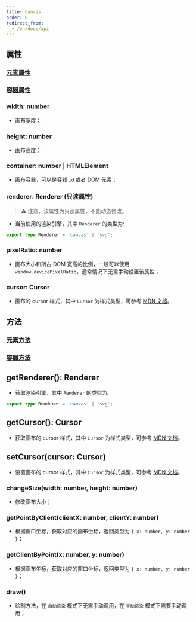 ```yaml
---
title: Canvas
order: 0
redirect_from:
  - /en/docs/api
---
```


## 属性

### [元素属性](/zh/docs/api/general/element#属性)

### [容器属性](/zh/docs/api/general/container#属性)

### width: number

- 画布宽度；

### height: number

- 画布高度；

### container: number | HTMLElement

- 画布容器，可以是容器 `id` 或者 DOM 元素；

### renderer: Renderer (只读属性)

> ⚠️ 注意，该属性为只读属性，不能动态修改。

- 当前使用的渲染引擎，其中 `Renderer` 的类型为:

```ts
export type Renderer = 'canvas' | 'svg';
```

### pixelRatio: number

- 画布大小和所占 DOM 宽高的比例，一般可以使用 `window.devicePixelRatio`，通常情况下无需手动设置该属性；

### cursor: Cursor

- 画布的 cursor 样式，其中 `Cursor` 为样式类型，可参考 [MDN 文档](https://developer.mozilla.org/en-US/docs/Web/CSS/cursor)。

## 方法

### [元素方法](/zh/docs/api/general/element#方法)

### [容器方法](/zh/docs/api/general/container#方法)

## getRenderer(): Renderer

- 获取渲染引擎，其中 `Renderer` 的类型为:

```ts
export type Renderer = 'canvas' | 'svg';
```

## getCursor(): Cursor

- 获取画布的 cursor 样式，其中 `Cursor` 为样式类型，可参考 [MDN 文档](https://developer.mozilla.org/en-US/docs/Web/CSS/cursor)。

## setCursor(cursor: Cursor)

- 设置画布的 cursor 样式，其中 `Cursor` 为样式类型，可参考 [MDN 文档](https://developer.mozilla.org/en-US/docs/Web/CSS/cursor)。

### changeSize(width: number, height: number)

- 修改画布大小；

### getPointByClient(clientX: number, clientY: number)

- 根据窗口坐标，获取对应的画布坐标，返回类型为 `{ x: number, y: number }`；

### getClientByPoint(x: number, y: number)

- 根据画布坐标，获取对应的窗口坐标，返回类型为 `{ x: number, y: number }`；

### draw()

- 绘制方法，在 `自动渲染` 模式下无需手动调用，在 `手动渲染` 模式下需要手动调用；
